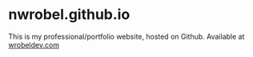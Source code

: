 # nwrobel.github.io

This is my professional/portfolio website, hosted on Github. Available at [wrobeldev.com](https://wrobeldev.com/)
